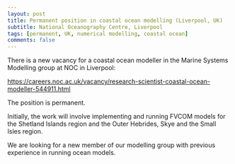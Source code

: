 ```yaml
---
layout: post
title: Permanent position in coastal ocean modelling (Liverpool, UK)
subtitle: National Oceanography Centre, Liverpool
tags: [permanent, UK, numerical modelling, coastal ocean]
comments: false
---
```

There is a new vacancy for a coastal ocean modeller in the Marine Systems Modelling group at NOC in Liverpool:

https://careers.noc.ac.uk/vacancy/research-scientist-coastal-ocean-modeller-544911.html

The position is permanent. 

Initially, the work will involve implementing and running FVCOM models for the Shetland Islands region and the Outer Hebrides, Skye and the Small Isles region. 

We are looking for a new member of our modelling group with previous experience in running ocean models.

